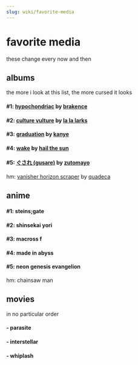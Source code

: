 ```yaml
---
slug: wiki/favorite-media
---
```


# favorite media

these change every now and then

## albums 

the more i look at this list, the more cursed it looks
#### \#1:  [hypochondriac](https://open.spotify.com/album/6XV76W17coHAKFdeyiGT08?si=YBJhsmK1ThO7oeyntuu5Hg) by [brakence](https://open.spotify.com/artist/4kqFrZkeqDfOIEqTWqbOOV?si=NBLHGQJdR76og7r3g45lbA)
#### \#2: [culture vulture](https://open.spotify.com/album/1mzOfpQUVO5mAKEuhWHbfQ?si=5bioSjQLQT6Ju0vubiE4HA) by [la la larks](https://open.spotify.com/artist/5JPztZ2LqAwdoMu2vQFrAQ?si=nQvijjplQlyUlPEpcvevbQ)
#### \#3: [graduation](https://open.spotify.com/album/4SZko61aMnmgvNhfhgTuD3?si=ffUn8ExUSYWUunIH07xlvA) by [kanye](https://open.spotify.com/artist/5K4W6rqBFWDnAN6FQUkS6x?si=yELLVe8YSNafCmaBYNeDwg)
#### \#4: [wake](https://open.spotify.com/album/3OiDWBs3h3OdroFZYGyNNB?si=wDFMkm6LSpqp1nQoYwcsaQ) by [hail the sun](https://open.spotify.com/artist/0XblvrTo6mnHOxWIP1t5T6?si=bvsOpuXGRSiAKDlu9EQhZg)
#### \#5: [ぐされ \(gusare\)](https://open.spotify.com/album/47anQ0XC69gwTModnqWQsr?si=OIWhalxoRFeQV6qA3hXVvw) by [zutomayo](https://open.spotify.com/artist/38WbKH6oKAZskBhqDFA8Uj?si=oXOM4tPlSpSPDy0bkXy-FA)

hm: [vanisher horizon scraper](https://open.spotify.com/album/6o6VAIetIFOsaOa0qt7w9u?si=nDqS8BTBQAWI9hzlF-DBIw) by [quadeca](https://open.spotify.com/artist/3zz52ViyCBcplK0ftEVPSS?si=g4MHzTyxQPywLBkwhsO0Mw)

## anime
#### \#1: steins;gate
#### \#2: shinsekai yori
#### \#3: macross f
#### \#4: made in abyss
#### \#5: neon genesis evangelion

hm: chainsaw man

## movies
in no particular order
#### - parasite
#### - interstellar
#### - whiplash
